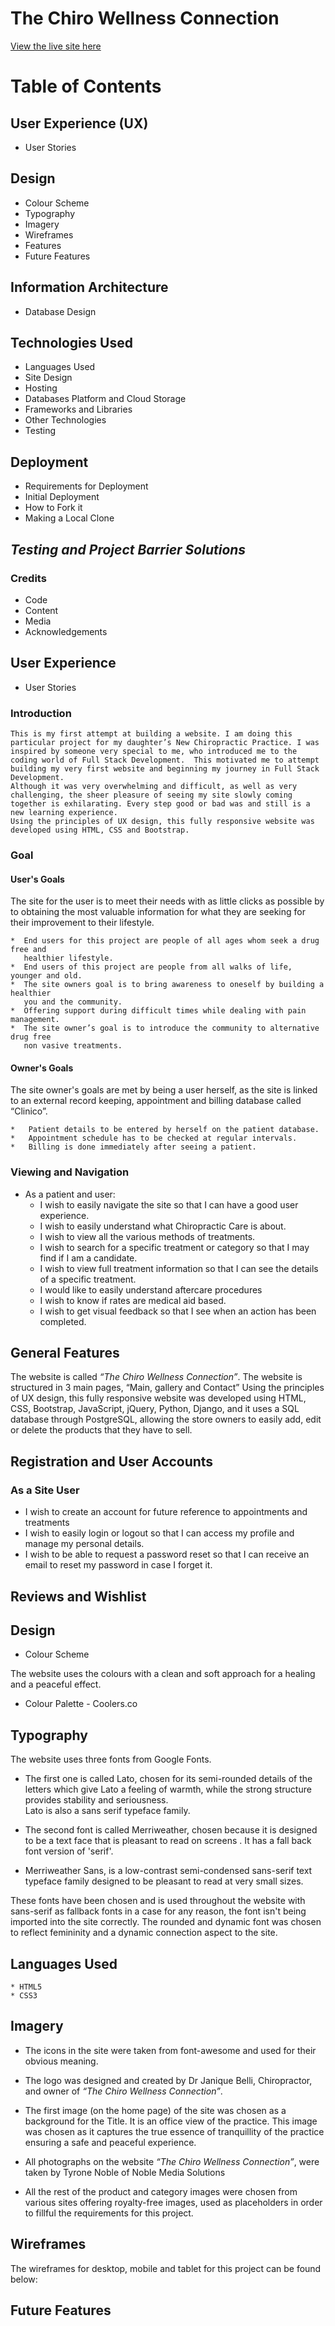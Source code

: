 # The Chiro Wellness Connection

[View the live site here](https://luiginaa.github.io/Chiro-Dr-Janique/)

# Table of Contents

## User Experience (UX)

- User Stories

## Design

- Colour Scheme
- Typography
- Imagery
- Wireframes
- Features
- Future Features

## Information Architecture

- Database Design

## Technologies Used

- Languages Used
- Site Design
- Hosting
- Databases Platform and Cloud Storage
- Frameworks and Libraries
- Other Technologies
- Testing

## Deployment

- Requirements for Deployment
- Initial Deployment
- How to Fork it
- Making a Local Clone

## _Testing and Project Barrier Solutions_

### Credits

- Code
- Content
- Media
- Acknowledgements

## User Experience

- User Stories

### Introduction

    This is my first attempt at building a website. I am doing this particular project for my daughter’s New Chiropractic Practice. I was inspired by someone very special to me, who introduced me to the coding world of Full Stack Development.  This motivated me to attempt building my very first website and beginning my journey in Full Stack Development.
    Although it was very overwhelming and difficult, as well as very challenging, the sheer pleasure of seeing my site slowly coming together is exhilarating. Every step good or bad was and still is a new learning experience.
    Using the principles of UX design, this fully responsive website was developed using HTML, CSS and Bootstrap.

### Goal

#### User's Goals

The site for the user is to meet their needs with as little clicks as possible by to obtaining the most valuable information for what they are seeking for their improvement to their lifestyle.

    *  End users for this project are people of all ages whom seek a drug free and
       healthier lifestyle.
    *  End users of this project are people from all walks of life, younger and old.
    *  The site owners goal is to bring awareness to oneself by building a healthier
       you and the community.
    *  Offering support during difficult times while dealing with pain management.
    *  The site owner’s goal is to introduce the community to alternative drug free
       non vasive treatments.

#### Owner's Goals

The site owner's goals are met by being a user herself, as the site is linked to an
external record keeping, appointment and billing database called “Clinico”.

    *   Patient details to be entered by herself on the patient database.
    *   Appointment schedule has to be checked at regular intervals.
    *   Billing is done immediately after seeing a patient.

### Viewing and Navigation

- As a patient and user:
  - I wish to easily navigate the site so that I can have a good user experience.
  - I wish to easily understand what Chiropractic Care is about.
  - I wish to view all the various methods of treatments.
  - I wish to search for a specific treatment or category so that I may find if I am a candidate.
  - I wish to view full treatment information so that I can see the details of a specific treatment.
  - I would like to easily understand aftercare procedures
  - I wish to know if rates are medical aid based.
  - I wish to get visual feedback so that I see when an action has been completed.

## General Features

The website is called _*“The Chiro Wellness Connection”*_.
The website is structured in 3 main pages, “Main, gallery and Contact”
Using the principles of UX design, this fully responsive website was developed using HTML, CSS, Bootstrap, JavaScript, jQuery, Python, Django, and it uses a SQL database through PostgreSQL, allowing the store owners to easily add, edit or delete the products that they have to sell.

## Registration and User Accounts

### As a Site User

- I wish to create an account for future reference to appointments and treatments
- I wish to easily login or logout so that I can access my profile and manage my personal details.
- I wish to be able to request a password reset so that I can receive an email to reset my password in case I forget it.

## Reviews and Wishlist

## Design

- Colour Scheme

The website uses the colours with a clean and soft approach for a healing and a peaceful effect.

- Colour Palette - Coolers.co

## Typography

The website uses three fonts from Google Fonts.

- The first one is called Lato, chosen for its semi-rounded details of the letters which give Lato a feeling of warmth, while the strong structure provides stability and seriousness.  
  Lato is also a sans serif typeface family.

- The second font is called Merriweather, chosen because it is designed to be a text face that is pleasant to read on screens . It has a fall back font version of 'serif'.

- Merriweather Sans, is a low-contrast semi-condensed sans-serif text typeface family designed to be pleasant to read at very small sizes.

These fonts have been chosen and is used throughout the website with sans-serif as fallback fonts in a case for any reason, the font isn't being imported into the site correctly. The rounded and dynamic font was chosen to reflect femininity and a dynamic connection aspect to the site.

## Languages Used

    * HTML5
    * CSS3

## Imagery

- The icons in the site were taken from font-awesome and used for their obvious meaning.

- The logo was designed and created by Dr Janique Belli, Chiropractor, and owner of _*“The Chiro Wellness Connection”*_.

- The first image (on the home page) of the site was chosen as a background for the Title. It is an office view of the practice. This image was chosen as it captures the true essence of tranquillity of the practice ensuring a safe and peaceful experience.

- All photographs on the website _*“The Chiro Wellness Connection”*_, were taken by Tyrone Noble of Noble Media Solutions

- All the rest of the product and category images were chosen from various sites offering royalty-free images, used as placeholders in order to fillful the requirements for this project.

## Wireframes

The wireframes for desktop, mobile and tablet for this project can be found below:

## Future Features

